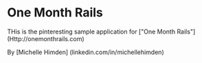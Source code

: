 # One Month Rails

THis is the pinteresting sample application for 
["One Month Rails"] (Http://onemonthrails.com)

By [Michelle Himden] (linkedin.com/in/michellehimden)